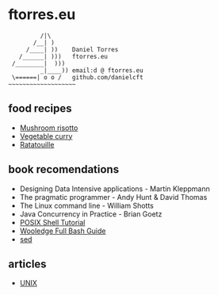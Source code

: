 # ftorres.eu

```file
         /|\
       /__| )
     /____| ))    Daniel Torres
   /______| )))   ftorres.eu
 /________|  )))
         _|____)) email:d @ ftorres.eu
 \======| o o /   github.com/danielcft
~~~~~~~~~~~~~~~~~~~
```

## food recipes

- [Mushroom risotto](mushroom_risotto.md)
- [Vegetable curry](vegetable_curry.md)
- [Ratatouille](ratatouille.md)

## book recomendations

- Designing Data Intensive applications - Martin Kleppmann
- The pragmatic programmer - Andy Hunt & David Thomas
- The Linux command line - William Shotts
- Java Concurrency in Practice - Brian Goetz
- [POSIX Shell Tutorial](https://www.grymoire.com/Unix/Sh.html)
- [Wooledge Full Bash Guide](https://mywiki.wooledge.org/FullBashGuide)
- [sed](https://www.panix.com/~elflord/unix/sed.html)

## articles

- [UNIX](https://danluu.com/mcilroy-unix)
